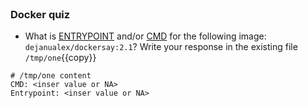 
<br>

### Docker quiz

* What is [ENTRYPOINT](https://docs.docker.com/reference/dockerfile/#entrypoint) and/or [CMD](https://docs.docker.com/reference/dockerfile/#cmd) for the following image: `dejanualex/dockersay:2.1`? Write your response in the existing file `/tmp/one`{{copy}}

```
# /tmp/one content
CMD: <inser value or NA>
Entrypoint: <inser value or NA>
```